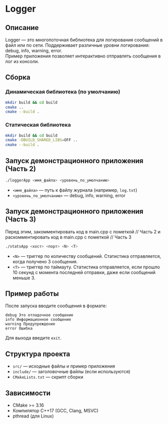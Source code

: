 # Logger

## Описание

Logger — это многопоточная библиотека для логирования сообщений в файл или по сети. Поддерживает различные уровни логирования: debug, info, warning, error.  
Пример приложения позволяет интерактивно отправлять сообщения в лог из консоли.

## Сборка

### Динамическая библиотека (по умолчанию)

```sh
mkdir build && cd build
cmake ..
cmake --build .
```

### Статическая библиотека

```sh
mkdir build && cd build
cmake -DBUILD_SHARED_LIBS=OFF ..
cmake --build .
```

## Запуск демонстрационного приложения (Часть 2)

```sh
./loggerApp <имя_файла> <уровень_по_умолчанию>
```
- `<имя_файла>` — путь к файлу журнала (например, `log.txt`)
- `<уровень_по_умолчанию>` — debug, info, warning, error

## Запуск демонстрационного приложения (Часть 3)
Перед этим, закомментировать код в main.cpp c пометкой // Часть 2
и раскомментировать код в main.cpp c пометкой // Часть 3
```sh
./statsApp <хост> <порт> <N> <T>
```
- `<N>` — триггер по количеству сообщений. Статистика отправляется, когда получено 3 сообщения.
- `<T>` — триггер по таймауту. Статистика отправляется, если прошло 10 секунд с момента последней отправки, даже если сообщений меньше 3.
## Пример работы

После запуска вводите сообщения в формате:
```
debug Это отладочное сообщение
info Информационное сообщение
warning Предупреждение
error Ошибка
```
Для выхода введите `exit`.

## Структура проекта

- `src/` — исходные файлы и пример приложения
- `include/` — заголовочные файлы (если используются)
- `CMakeLists.txt` — скрипт сборки

## Зависимости

- CMake >= 3.16
- Компилятор C++17 (GCC, Clang, MSVC)
- pthread (для Linux)
